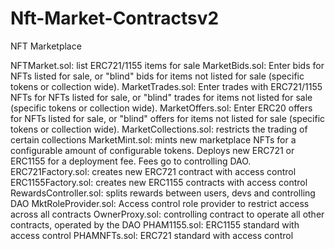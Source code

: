 # Nft-Market-Contractsv2

NFT Marketplace

NFTMarket.sol: list ERC721/1155 items for sale
MarketBids.sol: Enter bids for NFTs listed for sale, or "blind" bids for items not listed for sale (specific tokens or collection wide).
MarketTrades.sol: Enter trades with ERC721/1155 NFTs for NFTs listed for sale, or "blind" trades for items not listed for sale (specific tokens or collection wide).
MarketOffers.sol: Enter ERC20 offers for NFTs listed for sale, or "blind" offers for items not listed for sale (specific tokens or collection wide).
MarketCollections.sol: restricts the trading of certain collections
MarketMint.sol: mints new marketplace NFTs for a configurable amount of configurable tokens. Deploys new ERC721 or ERC1155 for a deployment fee. Fees go to controlling DAO.
ERC721Factory.sol: creates new ERC721 contract with access control
ERC1155Factory.sol: creates new ERC1155 contracts with access control
RewardsController.sol: splits rewards between users, devs and controlling DAO
MktRoleProvider.sol: Access control role provider to restrict access across all contracts
OwnerProxy.sol: controlling contract to operate all other contracts, operated by the DAO
PHAM1155.sol: ERC1155 standard with access control
PHAMNFTs.sol: ERC721 standard with access control
